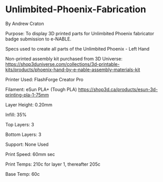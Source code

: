 # Unlimbited-Phoenix-Fabrication
By Andrew Craton

Purpose: To display 3D printed parts for Unlimbited Phoenix fabricator badge submission to e-NABLE.

Specs used to create all parts of the Unlimbited Phoenix - Left Hand

Non-printed assembly kit purchased from 3D Universe: https://shop3duniverse.com/collections/3d-printable-kits/products/phoenix-hand-by-e-nable-assembly-materials-kit

Printer Used: FlashForge Creator Pro

Filament: eSun PLA+ (Tough PLA) https://shop3d.ca/products/esun-3d-printing-pla-1-75mm

Layer Height: 0.20mm

Infill: 35%

Top Layers: 3

Bottom Layers: 3

Support: None Used 

Print Speed: 60mm sec

Print Temps: 210c for layer 1, thereafter 205c

Base Temp: 60c



